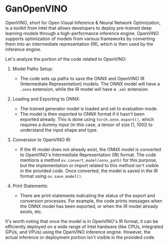 # GanOpenVINO
OpenVINO, short for Open Visual Inference & Neural Network Optimization, is a toolkit from Intel that allows developers to deploy pre-trained deep learning models through a high-performance inference engine. OpenVINO supports optimization of models from various frameworks by converting them into an intermediate representation (IR), which is then used by the inference engine.

Let's analyze the portion of the code related to OpenVINO:

1. Model Paths Setup:
   - The code sets up paths to save the ONNX and OpenVINO IR (Intermediate Representation) models. The ONNX model will have a `.onnx` extension, while the IR model will have a `.xml` extension.
   
2. Loading and Exporting to ONNX:
   - The trained generator model is loaded and set to evaluation mode.
   - The model is then exported to ONNX format if it hasn't been exported already. This is done using `torch.onnx.export()`, which requires a dummy input (in this case, a tensor of size [1, 100]) to understand the input shape and type.
   
3. Conversion to OpenVINO IR:
   - If the IR model does not already exist, the ONNX model is converted to OpenVINO's Intermediate Representation (IR) format. The code mentions a method `ov.convert_model(onnx_path)` for this purpose, but the implementation or import related to this method isn't visible in the provided code. Once converted, the model is saved in the IR format using `ov.save_model()`.
   
4. Print Statements:
   - There are print statements indicating the status of the export and conversion processes. For example, the code prints messages when the ONNX model has been exported, or when the IR model already exists, etc.

It's worth noting that once the model is in OpenVINO's IR format, it can be efficiently deployed on a wide range of Intel hardware (like CPUs, integrated GPUs, and VPUs) using the OpenVINO inference engine. However, the actual inference or deployment portion isn't visible in the provided code.


